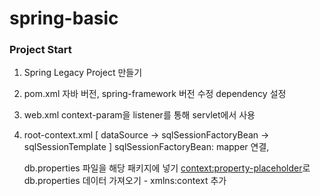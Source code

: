# spring-basic

### Project Start
1. Spring Legacy Project 만들기
2. pom.xml
   자바 버전, spring-framework 버전 수정
   dependency 설정
3. web.xml
   context-param을 listener를 통해 servlet에서 사용
4. root-context.xml
   [ dataSource -> sqlSessionFactoryBean -> sqlSessionTemplate ]
   sqlSessionFactoryBean: mapper 연결, 
   
   db.properties 파일을 해당 패키지에 넣기
   <context:property-placeholder>로 db.properties 데이터 가져오기 - xmlns:context 추가
